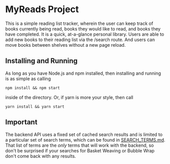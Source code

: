 # MyReads Project

This is a simple reading list tracker, wherein the user can keep track of books currently being
read, books they would like to read, and books they have completed.  It is a quick, at-a-glance
personal library.  Users are able to add new books to their reading list via the /search route.
And users can move books between shelves without a new page reload.


## Installing and Running

As long as you have Node.js and npm installed, then installing and running is as simple as calling

    npm install && npm start

inside of the directory.  Or, if yarn is more your style, then call

    yarn install && yarn start



## Important
The backend API uses a fixed set of cached search results and is limited to a particular set of search terms, which can be found in [SEARCH_TERMS.md](SEARCH_TERMS.md). That list of terms are the _only_ terms that will work with the backend, so don't be surprised if your searches for Basket Weaving or Bubble Wrap don't come back with any results.
